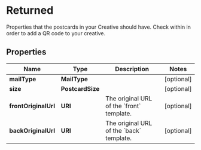 

# Returned

Properties that the postcards in your Creative should have. Check within in order to add a QR code to your creative.

## Properties

| Name | Type | Description | Notes |
|------------ | ------------- | ------------- | -------------|
|**mailType** | **MailType** |  |  [optional] |
|**size** | **PostcardSize** |  |  [optional] |
|**frontOriginalUrl** | **URI** | The original URL of the &#x60;front&#x60; template. |  [optional] |
|**backOriginalUrl** | **URI** | The original URL of the &#x60;back&#x60; template. |  [optional] |



